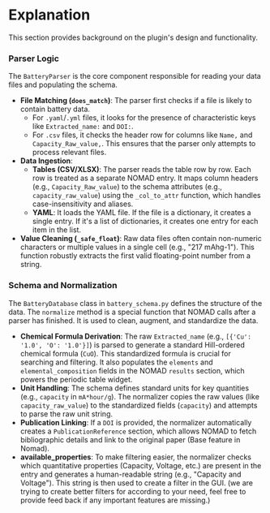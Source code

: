 # Explanation

This section provides background on the plugin's design and functionality.

### Parser Logic

The `BatteryParser` is the core component responsible for reading your data files and populating the schema.

-   **File Matching (`does_match`)**: The parser first checks if a file is likely to contain battery data.
    -   For `.yaml`/`.yml` files, it looks for the presence of characteristic keys like `Extracted_name:` and `DOI:`.
    -   For `.csv` files, it checks the header row for columns like `Name,` and `Capacity_Raw_value,`.
    This ensures that the parser only attempts to process relevant files.
-   **Data Ingestion**:
    -   **Tables (CSV/XLSX)**: The parser reads the table row by row. Each row is treated as a separate NOMAD entry. It maps column headers (e.g., `Capacity_Raw_value`) to the schema attributes (e.g., `capacity_raw_value`) using the `_col_to_attr` function, which handles case-insensitivity and aliases.
    -   **YAML**: It loads the YAML file. If the file is a dictionary, it creates a single entry. If it's a list of dictionaries, it creates one entry for each item in the list.
-   **Value Cleaning (`_safe_float`)**: Raw data files often contain non-numeric characters or multiple values in a single cell (e.g., "217 mAhg-1"). This function robustly extracts the first valid floating-point number from a string.

### Schema and Normalization

The `BatteryDatabase` class in `battery_schema.py` defines the structure of the data. The `normalize` method is a special function that NOMAD calls after a parser has finished. It is used to clean, augment, and standardize the data.

-   **Chemical Formula Derivation**: The raw `Extracted_name` (e.g., `[{'Cu': '1.0', 'O': '1.0'}]`) is parsed to generate a standard Hill-ordered chemical formula (`CuO`). This standardized formula is crucial for searching and filtering. It also populates the `elements` and `elemental_composition` fields in the NOMAD `results` section, which powers the periodic table widget.
-   **Unit Handling**: The schema defines standard units for key quantities (e.g., `capacity` in `mA*hour/g`). The normalizer copies the raw values (like `capacity_raw_value`) to the standardized fields (`capacity`) and attempts to parse the raw unit string.
-   **Publication Linking**: If a `DOI` is provided, the normalizer automatically creates a `PublicationReference` section, which allows NOMAD to fetch bibliographic details and link to the original paper (Base feature in Nomad).
-   **available_properties**: To make filtering easier, the normalizer checks which quantitative properties (Capacity, Voltage, etc.) are present in the entry and generates a human-readable string (e.g., "Capacity and Voltage"). This string is then used to create a filter in the GUI. (we are trying to create better filters for according to your need, feel free to provide feed back if any important features are missing.)